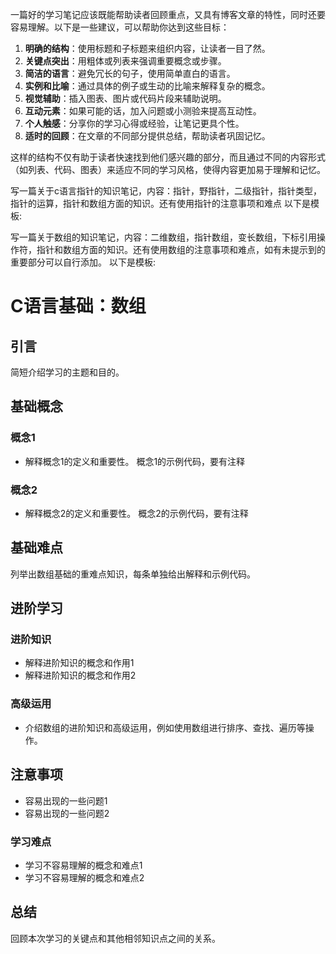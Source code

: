 一篇好的学习笔记应该既能帮助读者回顾重点，又具有博客文章的特性，同时还要容易理解。以下是一些建议，可以帮助你达到这些目标：

1. **明确的结构**：使用标题和子标题来组织内容，让读者一目了然。
2. **关键点突出**：用粗体或列表来强调重要概念或步骤。
3. **简洁的语言**：避免冗长的句子，使用简单直白的语言。
4. **实例和比喻**：通过具体的例子或生动的比喻来解释复杂的概念。
5. **视觉辅助**：插入图表、图片或代码片段来辅助说明。
6. **互动元素**：如果可能的话，加入问题或小测验来提高互动性。
7. **个人触感**：分享你的学习心得或经验，让笔记更具个性。
8. **适时的回顾**：在文章的不同部分提供总结，帮助读者巩固记忆。

这样的结构不仅有助于读者快速找到他们感兴趣的部分，而且通过不同的内容形式（如列表、代码、图表）来适应不同的学习风格，使得内容更加易于理解和记忆。




写一篇关于c语言指针的知识笔记，内容：指针，野指针，二级指针，指针类型，指针的运算，指针和数组方面的知识。还有使用指针的注意事项和难点
以下是模板:

写一篇关于数组的知识笔记，内容：二维数组，指针数组，变长数组，下标引用操作符，指针和数组方面的知识。还有使用数组的注意事项和难点，如有未提示到的重要部分可以自行添加。
以下是模板:
# C语言基础：数组

## 引言
简短介绍学习的主题和目的。

## 基础概念
### **概念1**
- 解释概念1的定义和重要性。
概念1的示例代码，要有注释

### **概念2**
- 解释概念2的定义和重要性。
概念2的示例代码，要有注释

## 基础难点
列举出数组基础的重难点知识，每条单独给出解释和示例代码。

## 进阶学习
### 进阶知识
- 解释进阶知识的概念和作用1
- 解释进阶知识的概念和作用2

### 高级运用
- 介绍数组的进阶知识和高级运用，例如使用数组进行排序、查找、遍历等操作。

## 注意事项
- 容易出现的一些问题1
- 容易出现的一些问题2

### 学习难点
- 学习不容易理解的概念和难点1
- 学习不容易理解的概念和难点2

## 总结
回顾本次学习的关键点和其他相邻知识点之间的关系。